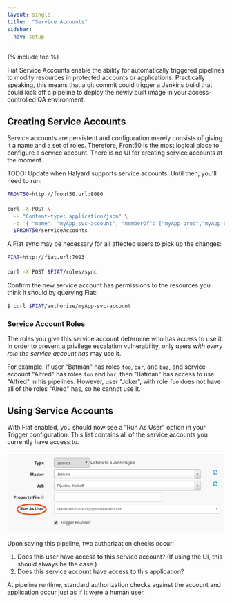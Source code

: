 ```yaml
---
layout: single
title:  "Service Accounts"
sidebar:
  nav: setup
---
```


{% include toc %}

Fiat Service Accounts enable the ability for automatically triggered pipelines to modify 
resources in protected accounts or applications. Practically speaking, this means that a git 
commit could trigger a Jenkins build that could kick off a pipeline to deploy the newly built 
image in your access-controlled QA environment.


## Creating Service Accounts

Service accounts are persistent and configuration merely consists of giving it a name and a set 
of roles. Therefore, Front50 is the most logical place to configure a service account. There is 
no UI for creating service accounts at the moment. 

TODO: Update when Halyard supports service accounts. Until then, you'll need to run:

```bash
FRONT50=http://front50.url:8080

curl -X POST \
  -H "Content-type: application/json" \
  -d '{ "name": "myApp-svc-account", "memberOf": ["myApp-prod","myApp-qa"] }' \
  $FRONT50/serviceAccounts
```

A Fiat sync may be necessary for all affected users to pick up the changes:

```bash
FIAT=http://fiat.url:7003

curl -X POST $FIAT/roles/sync
```

Confirm the new service account has permissions to the resources you think it should by querying 
Fiat:

```bash
$ curl $FIAT/authorize/myApp-svc-account
```

### Service Account Roles
The roles you give this service account determine who has access to use it. In order to prevent a
privilege escalation vulnerability, only users _with every role the service account has_ may use
it.

For example, if user "Batman" has roles `foo`, `bar`, and `baz`, and service account "Alfred" has 
roles `foo` and `bar`, then "Batman" has access to use "Alfred" in his pipelines. However, user
"Joker", with role `foo` does not have all of the roles "Alred" has, so he cannot use it.

## Using Service Accounts
With Fiat enabled, you should now see a “Run As User” option in your Trigger configuration. This
list contains all of the service accounts you currently have access to.

![run as user from pipeline config in UI](run-as-user.png)

Upon saving this pipeline, two authorization checks occur:
1. Does this user have access to this service account? (If using the UI, this should always be 
the case.)
1. Does this service account have access to this application?

At pipeline runtime, standard authorization checks against the account and application occur 
just as if it were a human user.
